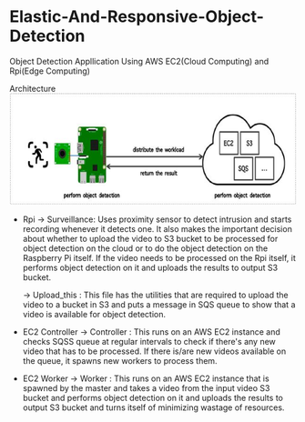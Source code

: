 # Elastic-And-Responsive-Object-Detection
Object Detection Appllication Using AWS EC2(Cloud Computing) and Rpi(Edge Computing) 

Architecture
![alt Architecture](https://github.com/Vin-itall/Elastic-And-Responsive-Object-Detection/blob/master/Architecture.JPG?raw=true)



+ Rpi 
  -> Surveillance: Uses proximity sensor to detect intrusion and starts recording whenever it detects one. It also makes the important decision about whether to upload            the video to S3 bucket to be processed for object detection on the cloud or to do the object detection on the Raspberry Pi itself. If the video needs to be processed on the Rpi itself, it performs object detection on it and uploads the results to output S3 bucket.
  
  -> Upload_this : This file has the utilities that are required to upload the video to a bucket in S3 and puts a message in SQS queue to show that a video is available  for object detection.

+ EC2 Controller
  -> Controller : This runs on an AWS EC2 instance and checks SQSS queue at regular intervals to check if there's any new video that has to be processed. If there is/are new videos available on the queue, it spawns new workers to process them.
 
+ EC2 Worker 
  -> Worker : This runs on an AWS EC2 instance that is spawned by the master and takes a video from the input video S3 bucket and performs object detection on it and uploads the results to output S3 bucket and turns itself of minimizing  wastage of resources.
